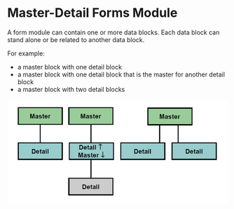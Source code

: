 # Master-Detail Forms Module

A form module can contain one or more data blocks. Each data block can stand alone or be related to another data block. 

For example:
- a master block with one detail block
- a master block with one detail block that is the master for another detail block
- a master block with two detail blocks

![Master-Detail Forms Module](../images/master_detail.png)